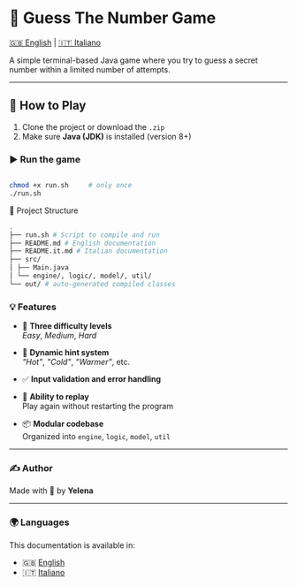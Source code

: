 # 🎯 Guess The Number Game

[🇬🇧 English](README.md) | [🇮🇹 Italiano](README.it.md)

A simple terminal-based Java game where you try to guess a secret number within a limited number of attempts.

---

## 🚀 How to Play

1. Clone the project or download the `.zip`
2. Make sure **Java (JDK)** is installed (version 8+)

### ▶️ Run the game

```bash

chmod +x run.sh     # only once
./run.sh

```

📁 Project Structure

```bash
.
├── run.sh # Script to compile and run
├── README.md # English documentation
├── README.it.md # Italian documentation
├── src/
│ ├── Main.java
│ └── engine/, logic/, model/, util/
└── out/ # auto-generated compiled classes

```

### 💡 Features

- 🔢 **Three difficulty levels**  
  _Easy_, _Medium_, _Hard_

- 🧠 **Dynamic hint system**  
  _"Hot"_, _"Cold"_, _"Warmer"_, etc.

- ✅ **Input validation and error handling**

- 🔁 **Ability to replay**  
  Play again without restarting the program

- 📦 **Modular codebase**  
  Organized into `engine`, `logic`, `model`, `util`

---

### ✍️ Author

Made with 💛 by **Yelena**

---

### 🌍 Languages

This documentation is available in:

- 🇬🇧 [English](README.md)
- 🇮🇹 [Italiano](README.it.md)
